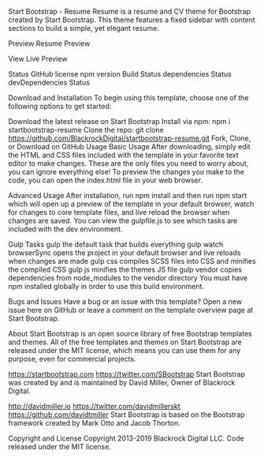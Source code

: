 Start Bootstrap - Resume
Resume is a resume and CV theme for Bootstrap created by Start Bootstrap. This theme features a fixed sidebar with content sections to build a simple, yet elegant resume.

Preview
Resume Preview

View Live Preview

Status
GitHub license npm version Build Status dependencies Status devDependencies Status

Download and Installation
To begin using this template, choose one of the following options to get started:

Download the latest release on Start Bootstrap
Install via npm: npm i startbootstrap-resume
Clone the repo: git clone https://github.com/BlackrockDigital/startbootstrap-resume.git
Fork, Clone, or Download on GitHub
Usage
Basic Usage
After downloading, simply edit the HTML and CSS files included with the template in your favorite text editor to make changes. These are the only files you need to worry about, you can ignore everything else! To preview the changes you make to the code, you can open the index.html file in your web browser.

Advanced Usage
After installation, run npm install and then run npm start which will open up a preview of the template in your default browser, watch for changes to core template files, and live reload the browser when changes are saved. You can view the gulpfile.js to see which tasks are included with the dev environment.

Gulp Tasks
gulp the default task that builds everything
gulp watch browserSync opens the project in your default browser and live reloads when changes are made
gulp css compiles SCSS files into CSS and minifies the compiled CSS
gulp js minifies the themes JS file
gulp vendor copies dependencies from node_modules to the vendor directory
You must have npm installed globally in order to use this build environment.

Bugs and Issues
Have a bug or an issue with this template? Open a new issue here on GitHub or leave a comment on the template overview page at Start Bootstrap.

About
Start Bootstrap is an open source library of free Bootstrap templates and themes. All of the free templates and themes on Start Bootstrap are released under the MIT license, which means you can use them for any purpose, even for commercial projects.

https://startbootstrap.com
https://twitter.com/SBootstrap
Start Bootstrap was created by and is maintained by David Miller, Owner of Blackrock Digital.

http://davidmiller.io
https://twitter.com/davidmillerskt
https://github.com/davidtmiller
Start Bootstrap is based on the Bootstrap framework created by Mark Otto and Jacob Thorton.

Copyright and License
Copyright 2013-2019 Blackrock Digital LLC. Code released under the MIT license.

